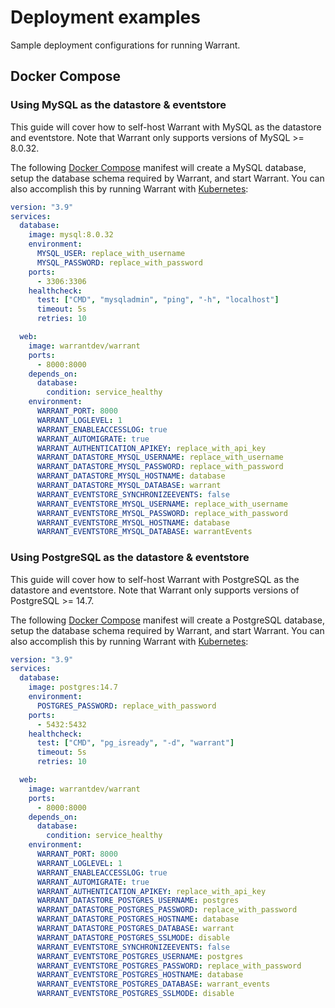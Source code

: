 # Deployment examples

Sample deployment configurations for running Warrant.

## Docker Compose

### Using MySQL as the datastore & eventstore

This guide will cover how to self-host Warrant with MySQL as the datastore and eventstore. Note that Warrant only supports versions of MySQL >= 8.0.32.

The following [Docker Compose](https://docs.docker.com/compose/) manifest will create a MySQL database, setup the database schema required by Warrant, and start Warrant. You can also accomplish this by running Warrant with [Kubernetes](https://kubernetes.io/):

```yaml
version: "3.9"
services:
  database:
    image: mysql:8.0.32
    environment:
      MYSQL_USER: replace_with_username
      MYSQL_PASSWORD: replace_with_password
    ports:
      - 3306:3306
    healthcheck:
      test: ["CMD", "mysqladmin", "ping", "-h", "localhost"]
      timeout: 5s
      retries: 10

  web:
    image: warrantdev/warrant
    ports:
      - 8000:8000
    depends_on:
      database:
        condition: service_healthy
    environment:
      WARRANT_PORT: 8000
      WARRANT_LOGLEVEL: 1
      WARRANT_ENABLEACCESSLOG: true
      WARRANT_AUTOMIGRATE: true
      WARRANT_AUTHENTICATION_APIKEY: replace_with_api_key
      WARRANT_DATASTORE_MYSQL_USERNAME: replace_with_username
      WARRANT_DATASTORE_MYSQL_PASSWORD: replace_with_password
      WARRANT_DATASTORE_MYSQL_HOSTNAME: database
      WARRANT_DATASTORE_MYSQL_DATABASE: warrant
      WARRANT_EVENTSTORE_SYNCHRONIZEEVENTS: false
      WARRANT_EVENTSTORE_MYSQL_USERNAME: replace_with_username
      WARRANT_EVENTSTORE_MYSQL_PASSWORD: replace_with_password
      WARRANT_EVENTSTORE_MYSQL_HOSTNAME: database
      WARRANT_EVENTSTORE_MYSQL_DATABASE: warrantEvents

```


### Using PostgreSQL as the datastore & eventstore

This guide will cover how to self-host Warrant with PostgreSQL as the datastore and eventstore. Note that Warrant only supports versions of PostgreSQL >= 14.7.

The following [Docker Compose](https://docs.docker.com/compose/) manifest will create a PostgreSQL database, setup the database schema required by Warrant, and start Warrant. You can also accomplish this by running Warrant with [Kubernetes](https://kubernetes.io/):

```yaml
version: "3.9"
services:
  database:
    image: postgres:14.7
    environment:
      POSTGRES_PASSWORD: replace_with_password
    ports:
      - 5432:5432
    healthcheck:
      test: ["CMD", "pg_isready", "-d", "warrant"]
      timeout: 5s
      retries: 10

  web:
    image: warrantdev/warrant
    ports:
      - 8000:8000
    depends_on:
      database:
        condition: service_healthy
    environment:
      WARRANT_PORT: 8000
      WARRANT_LOGLEVEL: 1
      WARRANT_ENABLEACCESSLOG: true
      WARRANT_AUTOMIGRATE: true
      WARRANT_AUTHENTICATION_APIKEY: replace_with_api_key
      WARRANT_DATASTORE_POSTGRES_USERNAME: postgres
      WARRANT_DATASTORE_POSTGRES_PASSWORD: replace_with_password
      WARRANT_DATASTORE_POSTGRES_HOSTNAME: database
      WARRANT_DATASTORE_POSTGRES_DATABASE: warrant
      WARRANT_DATASTORE_POSTGRES_SSLMODE: disable
      WARRANT_EVENTSTORE_SYNCHRONIZEEVENTS: false
      WARRANT_EVENTSTORE_POSTGRES_USERNAME: postgres
      WARRANT_EVENTSTORE_POSTGRES_PASSWORD: replace_with_password
      WARRANT_EVENTSTORE_POSTGRES_HOSTNAME: database
      WARRANT_EVENTSTORE_POSTGRES_DATABASE: warrant_events
      WARRANT_EVENTSTORE_POSTGRES_SSLMODE: disable
```
